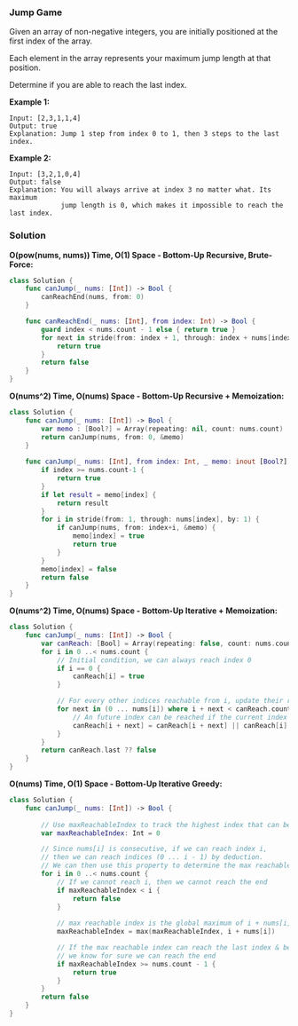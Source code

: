 
### Jump Game

Given an array of non-negative integers, you are initially positioned at the first index of the array.

Each element in the array represents your maximum jump length at that position.

Determine if you are able to reach the last index.

__Example 1:__
```
Input: [2,3,1,1,4]
Output: true
Explanation: Jump 1 step from index 0 to 1, then 3 steps to the last index.
```
__Example 2:__
```
Input: [3,2,1,0,4]
Output: false
Explanation: You will always arrive at index 3 no matter what. Its maximum
             jump length is 0, which makes it impossible to reach the last index.
```

### Solution
__O(pow(nums, nums)) Time, O(1) Space - Bottom-Up Recursive, Brute-Force:__
```Swift
class Solution {
    func canJump(_ nums: [Int]) -> Bool {
        canReachEnd(nums, from: 0)
    }

    func canReachEnd(_ nums: [Int], from index: Int) -> Bool {
        guard index < nums.count - 1 else { return true }
        for next in stride(from: index + 1, through: index + nums[index], by: 1) where canReachEnd(nums, from: next) {
            return true
        }
        return false
    }
}

```
__O(nums^2) Time, O(nums) Space - Bottom-Up Recursive + Memoization:__
```Swift
class Solution {
    func canJump(_ nums: [Int]) -> Bool {
        var memo : [Bool?] = Array(repeating: nil, count: nums.count)
        return canJump(nums, from: 0, &memo)
    }
    
    func canJump(_ nums: [Int], from index: Int, _ memo: inout [Bool?]) -> Bool {
        if index >= nums.count-1 {
            return true
        }
        if let result = memo[index] {
            return result
        }
        for i in stride(from: 1, through: nums[index], by: 1) {
            if canJump(nums, from: index+i, &memo) {
                memo[index] = true
                return true
            }
        }
        memo[index] = false
        return false
    }
}
```
__O(nums^2) Time, O(nums) Space - Bottom-Up Iterative + Memoization:__
```Swift
class Solution {
    func canJump(_ nums: [Int]) -> Bool {
        var canReach: [Bool] = Array(repeating: false, count: nums.count)
        for i in 0 ..< nums.count {
            // Initial condition, we can always reach index 0
            if i == 0 {
                canReach[i] = true
            }

            // For every other indices reachable from i, update their reachability
            for next in (0 ... nums[i]) where i + next < canReach.count {
                // An future index can be reached if the current index is reachable
                canReach[i + next] = canReach[i + next] || canReach[i]
            }
        }
        return canReach.last ?? false
    }
}
```
__O(nums) Time, O(1) Space - Bottom-Up Iterative Greedy:__
```Swift
class Solution {
    func canJump(_ nums: [Int]) -> Bool {
        
        // Use maxReachableIndex to track the highest index that can be reached
        var maxReachableIndex: Int = 0

        // Since nums[i] is consecutive, if we can reach index i, 
        // then we can reach indices (0 ... i - 1) by deduction.
        // We can then use this property to determine the max reachable index
        for i in 0 ..< nums.count {
            // If we cannot reach i, then we cannot reach the end
            if maxReachableIndex < i {
                return false
            }
            
            // max reachable index is the global maximum of i + nums[i]
            maxReachableIndex = max(maxReachableIndex, i + nums[i])

            // If the max reachable index can reach the last index & beyond
            // we know for sure we can reach the end
            if maxReachableIndex >= nums.count - 1 {
                return true
            }
        }
        return false
    }
}
```